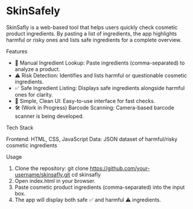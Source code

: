 # SkinSafely

SkinSafly is a web-based tool that helps users quickly check cosmetic product ingredients. By pasting a list of ingredients, the app highlights harmful or risky ones and lists safe ingredients for a complete overview.

Features

- 🧴 Manual Ingredient Lookup: Paste ingredients (comma-separated) to analyze a product.
- ⚠️ Risk Detection: Identifies and lists harmful or questionable cosmetic ingredients.
- ✅ Safe Ingredient Listing: Displays safe ingredients alongside harmful ones for clarity.
- 🎨 Simple, Clean UI: Easy-to-use interface for fast checks.
- 🛠️ (Work in Progress) Barcode Scanning: Camera-based barcode scanner is being developed.


Tech Stack

Frontend: HTML, CSS, JavaScript
Data: JSON dataset of harmful/risky cosmetic ingredients

Usage

1. Clone the repository: git clone https://github.com/your-username/skinsafly.git 
cd skinsafly
2. Open index.html in your browser.
3. Paste cosmetic product ingredients (comma-separated) into the input box.
4. The app will display both safe ✅ and harmful ⚠️ ingredients.
